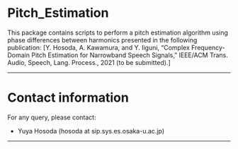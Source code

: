 # Pitch_Estimation

This package contains scripts to perform a pitch estimation algorithm using phase differences between harmonics presented in the following publication:
[Y. Hosoda, A. Kawamura, and Y. Iiguni, “Complex Frequency-Domain Pitch Estimation for Narrowband Speech Signals,” IEEE/ACM Trans. Audio, Speech, Lang. Process., 2021 (to be submitted).]
____________________________________________________________________________

# Contact information
For any query, please contact:
* Yuya Hosoda (hosoda at sip.sys.es.osaka-u.ac.jp)
____________________________________________________________________________
